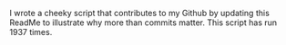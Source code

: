 I wrote a cheeky script that contributes to my Github by updating this ReadMe to illustrate why more than commits matter. This script has run 1937 times.